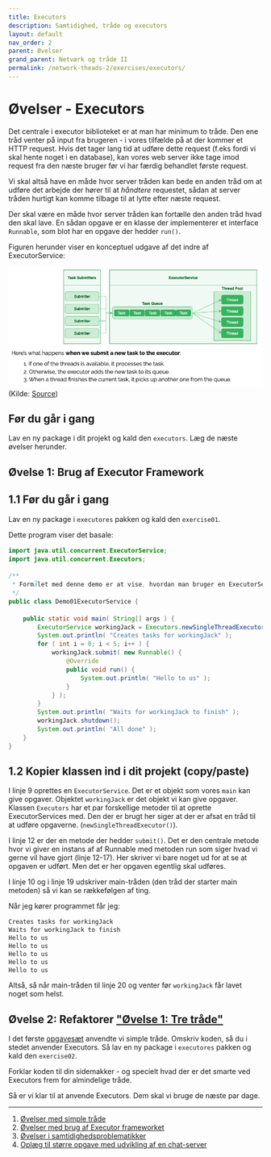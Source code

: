 ```yaml
---
title: Executors
description: Samtidighed, tråde og executors
layout: default
nav_order: 2
parent: Øvelser
grand_parent: Netværk og tråde II
permalink: /network-theads-2/exercises/executors/
---
```


# Øvelser - Executors

Det centrale i executor biblioteket er at man har minimum to tråde. Den ene tråd venter på input fra brugeren - i vores tilfælde på at der kommer et HTTP request. Hvis det tager lang tid at udføre dette request (f.eks fordi vi skal hente noget i en database), kan vores web server ikke tage imod request fra den næste bruger før vi har færdig behandlet første request.

Vi skal altså have en måde hvor server tråden kan bede en anden tråd om at udføre det arbejde der hører til at *håndtere* requestet, sådan at server tråden hurtigt kan komme tilbage til at lytte efter næste request.

Der skal være en måde hvor server tråden kan fortælle den anden tråd hvad den skal lave. En sådan opgave er en klasse der implementerer et interface `Runnable`, som blot har en opgave der hedder `run()`.

Figuren herunder viser en konceptuel udgave af det indre af ExecutorService:

![Executor](../img/executorservice.png)
(Kilde: [Source](https://www.baeldung.com/java-rejectedexecutionhandler))

## Før du går i gang

Lav en ny package i dit projekt og kald den `executors`. Læg de næste øvelser herunder.

## Øvelse 1: Brug af Executor Framework

## 1.1 Før du går i gang

Lav en ny package i `executores` pakken og kald den `exercise01`.

Dette program viser det basale:

```java
import java.util.concurrent.ExecutorService;
import java.util.concurrent.Executors;

/**
 * Formålet med denne demo er at vise, hvordan man bruger en ExecutorService med en enkelt tråd.
 */
public class Demo01ExecutorService {

    public static void main( String[] args ) {
        ExecutorService workingJack = Executors.newSingleThreadExecutor();
        System.out.println( "Creates tasks for workingJack" );
        for ( int i = 0; i < 5; i++ ) {
            workingJack.submit( new Runnable() {
                @Override
                public void run() {
                    System.out.println( "Hello to us" );
                }
            } );
        }
        System.out.println( "Waits for workingJack to finish" );
        workingJack.shutdown();
        System.out.println( "All done" );
    }
}
```

## 1.2 Kopier klassen ind i dit projekt (copy/paste)

I linje 9 oprettes en `ExecutorService`. Det er et objekt som vores `main` kan give opgaver. Objektet `workingJack` er det objekt vi kan give opgaver. Klassen `Executors` har et par forskellige metoder til at oprette ExecutorServices med. Den der er brugt her siger at der er afsat en tråd til at udføre opgaverne. (`newSingleThreadExecutor()`).

I linje 12 er der en metode der hedder `submit()`. Det er den centrale metode hvor vi giver en instans af af Runnable med metoden run som siger hvad vi gerne vil have gjort (linje 12-17). Her skriver vi bare noget ud for at se at opgaven er udført. Men det er her opgaven egentlig skal udføres.

I linje 10 og i linje 19 udskriver main-tråden (den tråd der starter main metoden) så vi kan se rækkefølgen af ting.

Når jeg kører programmet får jeg:

```text
Creates tasks for workingJack
Waits for workingJack to finish
Hello to us
Hello to us
Hello to us
Hello to us
Hello to us
```

Altså, så når main-tråden til linje 20 og venter før `workingJack` får lavet noget som helst.

## Øvelse 2: Refaktorer ["Øvelse 1: Tre tråde"](./exercises_threads.md#%C3%B8velse-1-tre-tr%C3%A5de)

I det første [opgavesæt](./exercises_threads.md#%C3%B8velse-1-tre-tr%C3%A5de) anvendte vi simple tråde. Omskriv koden, så du i stedet anvender Executors. Så lav en ny package i `executores` pakken og kald den `exercise02`.

Forklar koden til din sidemakker - og specielt hvad der er det smarte ved Executors frem for almindelige tråde.

Så er vi klar til at anvende Executors. Dem skal vi bruge de næste par dage.

<hr/>

1. [Øvelser med simple tråde](./exercises_threads.md)
2. [Øvelser med brug af Executor frameworket](./exercises_executor.md)
3. [Øvelser i samtidighedsproblematikker](./exercises_concurrency_problems.md)
4. [Oplæg til større opgave med udvikling af en chat-server](./exercises_chatserver.md)

